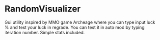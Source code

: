 # RandomVisualizer
Gui utility inspired by MMO game Archeage where you can type input luck % and test your luck in regrade. You can test it in auto mod by typing iteration number. Simple stats included.
